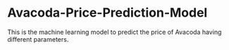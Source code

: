 # Avacoda-Price-Prediction-Model
This is the machine learning model to predict the price of Avacoda having different parameters.
